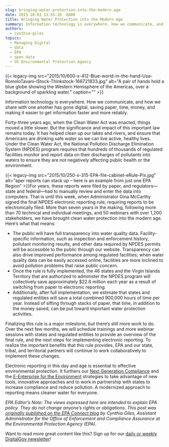 ```yaml
---
slug: bringing-water-protection-into-the-modern-age
date: 2015-10-01 13:55:10 -0400
title: Bringing Water Protection into the Modern Age
summary: Information technology is everywhere. How we communicate, and how we share with one another has gone digital, saving paper, time, money, and making it easier to get information faster and more reliably. Forty-three years ago, when the Clean Water Act was enacted, things moved a little slower. But the significance and impact of this important
authors:
  - cynthia-giles
topics:
  - Managing Digital
  - data
  - EPA
  - open data
  - US Environmental Protection Agency
---
```


{{< legacy-img src="2015/10/600-x-412-Blue-world-in-the-hand-Usa-RomoloTavani-iStock-Thinkstock-168721833.jpg" alt="A pair of hands hold a blue globe showing the Western Hemisphere of the Americas, over a background of sparkling water." caption="" >}} 

Information technology is everywhere. How we communicate, and how we share with one another has gone digital, saving paper, time, money, and making it easier to get information faster and more reliably.

Forty-three years ago, when the Clean Water Act was enacted, things moved a little slower. But the significance and impact of this important law remains today. It has helped clean up our lakes and rivers, and ensure that Americans are drinking safe water so we can live active, healthy lives. Under the Clean Water Act, the National Pollution Discharge Elimination System (NPDES) program requires that hundreds of thousands of regulated facilities monitor and report data on their discharges of pollutants into waters to ensure they are not negatively affecting public health or the environment.

{{< legacy-img src="2015/10/250-x-315-EPA-file-cabinet-eRule-Pix.jpg" alt="aper reports can stack up – here is an example from just one EPA Region" >}}For years, these reports were filed by paper, and regulators—state and federal—had to manually review and enter the data into computers. That is until this week, when Administrator Gina McCarthy signed the final NPDES electronic reporting rule, requiring reports to be electronically filed. More than seven years in the making, following more than 70 technical and individual meetings, and 50 webinars with over 1,200 stakeholders, we have brought clean water protection into the modern age. Here’s what that means:

  * The public will have full transparency into water quality data. Facility-specific information, such as inspection and enforcement history, pollutant monitoring results, and other data required by NPDES permits will be accessible to the public through our website. Transparency can also drive improved performance among regulated facilities; when water quality data can be easily accessed online, facilities are more inclined to avoid pollution problems that raise public concern.
  * Once the rule is fully implemented, the 46 states and the Virgin Islands Territory that are authorized to administer the NPDES program will collectively save approximately $22.6 million each year as a result of switching from paper to electronic reporting.
  * Additionally, after full implementation, we estimate that states and regulated entities will save a total combined 900,000 hours of time per year. Instead of sifting through stacks of paper, that time, in addition to the money saved, can be put toward important water protection activities.

Finalizing this rule is a major milestone, but there’s still more work to do. Over the next few months, we will schedule trainings and more webinar sessions with states and regulated entities to provide an overview of the final rule, and the next steps for implementing electronic reporting. To realize the important benefits that this rule provides, EPA and our state, tribal, and territorial partners will continue to work collaboratively to implement these changes.

Electronic reporting in this day and age is essential to effective environmental protection. It furthers our [Next Generation Compliance](http://www2.epa.gov/compliance/next-generation-compliance) and the [E-Enterprise for the Environment](http://www2.epa.gov/e-enterprise) strategies to take advantage of new tools, innovative approaches and to work in partnership with states to increase compliance and reduce pollution. A modernized approach to reporting means cleaner water for everyone.

_EPA Editor&#8217;s Note: The views expressed here are intended to explain EPA policy. They do not change anyone&#8217;s rights or obligations._ _This post was [originally published on the EPA Connect blog](https://blog.epa.gov/blog/2015/09/bringing-water-protection-into-the-modern-age/) by Cynthia Giles, Assistant Administrator for the Office of Enforcement and Compliance Assurance at the Environmental Protection Agency (EPA)._

Want to read more great content like this? Sign up for our <a href="https://public.govdelivery.com/accounts/USHOWTO/subscriber/new" target="_blank">daily or weekly DigitalGov newsletter</a>!